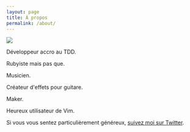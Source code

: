 ```yaml
---
layout: page
title: À propos
permalink: /about/
---
```


<img src="http://www.gravatar.com/avatar/f6d0dff2dbb2fdc08fb1318116ea572c?s=140"/>

Développeur accro au TDD.

Rubyiste mais pas que.

Musicien.

Créateur d'effets pour guitare.

Maker.

Heureux utilisateur de Vim.

Si vous vous sentez particulièrement généreux,
<a href="https://twitter.com/lkdjiin">suivez moi sur Twitter</a>.

